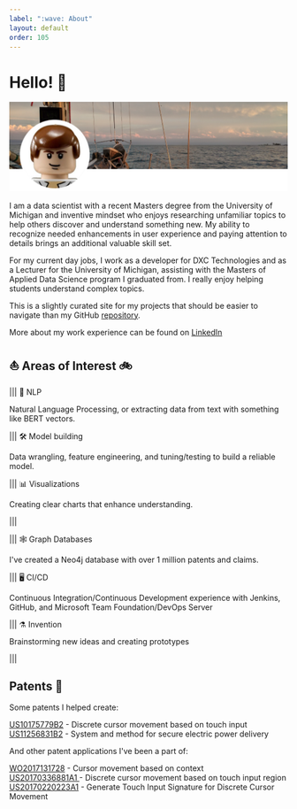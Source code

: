 ```yaml
---
label: ":wave: About"
layout: default
order: 105
---
```


# Hello! :wave:

![](static/AboutHeader.png)

I am a data scientist with a recent Masters degree from the University of Michigan and inventive mindset who enjoys researching unfamiliar topics to help others discover and understand something new. My ability to recognize needed enhancements in user experience and paying attention to details brings an additional valuable skill set.

For my current day jobs, I work as a developer for DXC Technologies and as a Lecturer for the University of Michigan, assisting with the Masters of Applied Data Science program I graduated from. I really enjoy helping students understand complex topics.

This is a slightly curated site for my projects that should be easier to navigate than my GitHub [repository](https://github.com/legolego).

More about my work experience can be found on [LinkedIn](https://www.linkedin.com/in/olegnikolsky/)

## :boat: Areas of Interest :bike:

||| :thought_balloon: NLP

Natural Language Processing, or extracting data from text with something like BERT vectors.

||| :hammer_and_wrench: Model building

Data wrangling, feature engineering, and tuning/testing to build a reliable model.

||| :bar_chart: Visualizations

Creating clear charts that enhance understanding.

|||


||| :spider_web: Graph Databases

I've created a Neo4j database with over 1 million patents and claims. 

||| :desktop_computer: CI/CD

Continuous Integration/Continuous Development experience with Jenkins, GitHub, and Microsoft Team Foundation/DevOps Server

||| :alembic: Invention

Brainstorming new ideas and creating prototypes

|||

## Patents :toolbox:

Some patents I helped create:

[US10175779B2](https://patents.google.com/patent/US10175779B2/en) - Discrete cursor movement based on touch input<br>
[US11256831B2](https://patents.google.com/patent/US11256831B2/en) - System and method for secure electric power delivery

And other patent applications I've been a part of:

[WO2017131728](https://patents.google.com/patent/WO2017131728A1/en) - Cursor movement based on context<br>
[US20170336881A1 ](https://patents.google.com/patent/US20170336881A1/en) - Discrete cursor movement based on touch input region<br>
[US20170220223A1](https://patents.google.com/patent/US20170220223A1/en) - Generate Touch Input Signature for Discrete Cursor Movement